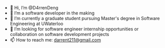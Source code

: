- 👋 Hi, I’m @D4rrenDeng
- 👀 I’m a software developer in the making
- 🌱 I’m currently a graduate student pursuing Master's degree in Software Engineering at UWaterloo
- 💞️ I’m looking for software engineer internship opportunities or collaboration on software development projects
- 📫 How to reach me: darrent211@gmail.com

<!---
D4rrenDeng/D4rrenDeng is a ✨ special ✨ repository because its `README.md` (this file) appears on your GitHub profile.
You can click the Preview link to take a look at your changes.
--->

